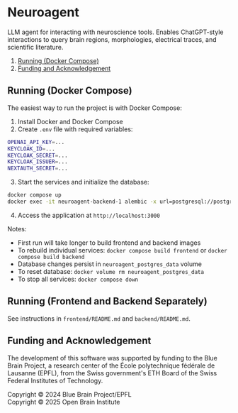 # Neuroagent

LLM agent for interacting with neuroscience tools. Enables ChatGPT-style interactions to query brain regions, morphologies, electrical traces, and scientific literature.

1. [Running (Docker Compose)](#running-docker-compose)
2. [Funding and Acknowledgement](#funding-and-acknowledgement)

## Running (Docker Compose)
The easiest way to run the project is with Docker Compose:

1. Install Docker and Docker Compose
2. Create `.env` file with required variables:
```bash
OPENAI_API_KEY=...
KEYCLOAK_ID=...
KEYCLOAK_SECRET=...
KEYCLOAK_ISSUER=...
NEXTAUTH_SECRET=...
```

3. Start the services and initialize the database:
```bash
docker compose up
docker exec -it neuroagent-backend-1 alembic -x url=postgresql://postgres:pwd@postgres:5432/neuroagent upgrade head
```

4. Access the application at `http://localhost:3000`

Notes:
- First run will take longer to build frontend and backend images
- To rebuild individual services: `docker compose build frontend` or `docker compose build backend`
- Database changes persist in `neuroagent_postgres_data` volume
- To reset database: `docker volume rm neuroagent_postgres_data`
- To stop all services: `docker compose down`

## Running (Frontend and Backend Separately)
See instructions in `frontend/README.md` and `backend/README.md`.

## Funding and Acknowledgement

The development of this software was supported by funding to the Blue Brain Project, a research center of the École polytechnique fédérale de Lausanne (EPFL), from the Swiss government's ETH Board of the Swiss Federal Institutes of Technology.

Copyright &copy; 2024 Blue Brain Project/EPFL<br>
Copyright &copy; 2025 Open Brain Institute
